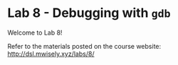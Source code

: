 # Lab 8 - Debugging with `gdb`

Welcome to Lab 8!

Refer to the materials posted on the course website: http://dsl.mwisely.xyz/labs/8/
